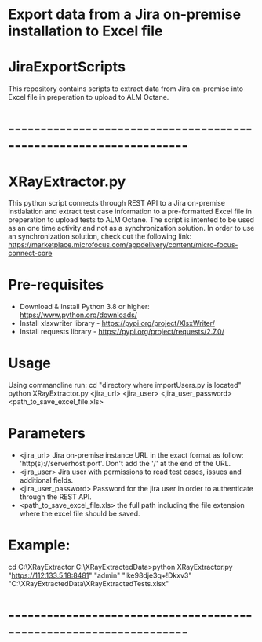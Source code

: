 # Export data from a Jira on-premise installation to Excel file
# JiraExportScripts
This repository contains scripts to extract data from Jira on-premise into Excel file in preperation to upload to ALM Octane. 

# ------------------------------------------------------------------
# XRayExtractor.py
This python script connects through REST API to a Jira on-premise instlalation and extract test case information to a pre-formatted Excel file in preperation to upload tests to ALM Octane. The script is intented to be used as an one time activity and not as a synchronization solution. In order to use an synchronization solution, check out the following link: https://marketplace.microfocus.com/appdelivery/content/micro-focus-connect-core

# Pre-requisites
- Download & Install Python 3.8 or higher: https://www.python.org/downloads/
- Install xlsxwriter library - https://pypi.org/project/XlsxWriter/
- Install requests library - https://pypi.org/project/requests/2.7.0/

# Usage
Using commandline run:
cd "directory where importUsers.py is located"
python XRayExtractor.py <jira_url> <jira_user> <jira_user_password> <path_to_save_excel_file.xls>
  
# Parameters
- <jira_url> Jira on-premise instance URL in the exact format as follow: 'http(s)://serverhost:port'. Don't add the '/' at the end of the URL.
- <jira_user> Jira user with permissions to read test cases, issues and additional fields.
- <jira_user_password> Password for the jira user in order to authenticate through the REST API.
- <path_to_save_excel_file.xls> the full path including the file extension where the excel file should be saved.

# Example: 
cd C:\XRayExtractor
C:\XRayExtractedData>python XRayExtractor.py "https://112.133.5.18:8481" "admin" "lke98dje3q+!Dkxv3" "C:\\XRayExtractedData\\XRayExtractedTests.xlsx"

# ------------------------------------------------------------------
